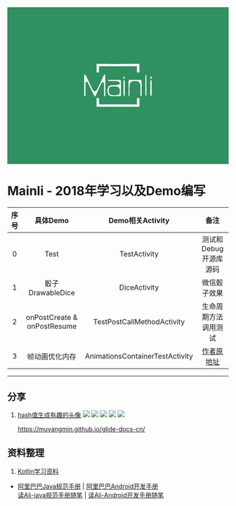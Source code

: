 <div width="100%" style="overflow-x: auto;">
  <svg width="100%" height="246pt" viewBox="0 0 348 246" version="1.1" xmlns="http://www.w3.org/2000/svg">
  <g id="#309060ff">
  <path fill="#309060" opacity="1.00" d=" M 0.00 0.00 L 348.00 0.00 L 348.00 246.00 L 0.00 246.00 L 0.00 0.00 M 140.43 88.90 C 140.44 93.35 140.52 97.80 140.52 102.24 C 141.39 102.24 143.12 102.25 143.98 102.25 C 143.98 99.00 143.98 95.75 143.99 92.51 C 164.00 92.46 184.00 92.55 204.01 92.50 C 204.02 95.75 204.02 99.00 204.02 102.25 C 204.88 102.25 206.61 102.24 207.48 102.24 C 207.48 97.79 207.48 93.35 207.49 88.90 C 185.14 89.01 162.78 89.07 140.43 88.90 M 121.13 105.72 C 120.70 117.03 121.02 128.37 121.13 139.68 C 121.50 139.42 122.23 138.88 122.60 138.61 C 123.03 132.41 122.55 126.18 122.79 119.98 C 122.63 118.38 123.63 117.16 124.64 116.06 C 125.80 117.33 126.96 118.64 127.68 120.22 C 130.19 125.41 132.64 130.62 135.14 135.81 C 135.86 137.33 136.83 138.71 137.94 139.97 C 140.43 135.87 142.13 131.36 144.15 127.03 C 145.87 123.43 146.99 119.38 150.02 116.60 C 151.06 117.88 152.40 119.16 152.21 120.98 C 152.34 126.97 152.16 132.97 152.25 138.96 C 152.72 138.95 153.65 138.93 154.11 138.93 C 153.78 127.93 154.28 116.90 153.82 105.91 C 152.30 104.94 151.73 107.18 151.11 108.08 C 148.13 114.46 145.26 120.89 142.26 127.26 C 141.39 128.90 140.44 130.84 138.59 131.55 C 136.62 132.54 134.90 130.46 133.90 129.01 C 129.85 121.48 126.84 113.42 122.68 105.95 C 122.29 105.89 121.52 105.78 121.13 105.72 M 217.24 114.00 C 217.45 122.71 216.80 131.46 217.58 140.14 C 218.29 138.88 218.64 137.46 218.55 136.01 C 218.52 129.34 218.51 122.67 218.50 116.00 C 218.46 112.39 218.74 108.75 218.05 105.19 C 216.74 107.94 217.37 111.07 217.24 114.00 M 183.18 109.12 C 181.62 109.53 182.26 112.16 183.85 111.71 C 185.40 111.33 184.75 108.65 183.18 109.12 M 225.05 109.28 C 223.70 110.17 225.18 112.52 226.52 111.47 C 227.85 110.56 226.40 108.20 225.05 109.28 M 158.17 114.21 L 158.12 115.31 C 163.05 115.82 168.04 115.17 172.96 115.76 C 175.38 115.89 176.57 118.11 177.46 120.04 C 174.02 123.24 169.18 121.94 164.96 122.29 C 162.53 122.42 159.75 123.21 158.60 125.57 C 157.25 128.73 157.37 132.42 158.45 135.64 C 159.41 138.25 162.44 139.27 164.99 139.24 C 169.44 139.28 173.89 139.33 178.33 139.07 C 178.58 130.97 178.62 122.84 178.39 114.75 C 178.04 114.58 177.34 114.26 176.98 114.10 C 170.73 113.85 164.43 113.87 158.17 114.21 M 183.13 113.34 C 182.46 117.19 182.80 121.11 182.76 125.00 C 182.82 129.98 182.52 134.97 183.04 139.93 C 183.37 139.43 184.02 138.43 184.35 137.93 C 184.74 132.97 184.38 127.97 184.51 123.00 C 184.35 119.75 185.21 116.17 183.13 113.34 M 190.89 114.99 C 190.55 120.98 190.87 127.00 190.73 133.00 C 190.81 135.35 190.33 137.93 191.78 139.99 C 192.38 133.96 191.60 127.88 192.24 121.85 C 192.39 119.13 194.26 116.47 197.01 115.89 C 199.83 115.23 202.91 115.22 205.62 116.33 C 208.21 117.45 209.29 120.43 209.47 123.06 C 209.65 128.58 209.28 134.12 209.57 139.64 C 211.74 138.50 210.87 135.95 211.04 134.00 C 210.81 127.45 211.38 120.88 210.64 114.36 C 204.44 113.73 198.17 113.96 191.96 114.13 C 191.69 114.34 191.16 114.77 190.89 114.99 M 224.99 122.00 C 225.16 127.87 224.57 133.78 225.29 139.63 C 225.61 139.29 226.26 138.61 226.59 138.27 C 227.02 133.87 226.64 129.42 226.76 125.00 C 226.66 121.11 227.26 117.12 226.06 113.34 C 224.46 115.97 225.11 119.09 224.99 122.00 M 140.43 156.13 C 162.78 155.77 185.13 156.20 207.48 155.98 C 207.52 151.54 207.51 147.09 207.54 142.65 C 206.67 142.66 204.92 142.68 204.04 142.68 C 204.01 145.96 203.94 149.24 203.87 152.52 C 183.96 152.44 164.04 152.53 144.12 152.50 C 144.06 149.23 143.98 145.95 143.96 142.68 C 143.08 142.68 141.32 142.67 140.45 142.67 C 140.44 147.16 140.54 151.64 140.43 156.13 Z" />
  <path fill="#309060" opacity="1.00" d=" M 162.36 124.49 C 165.20 123.70 168.20 123.95 171.12 124.09 C 173.35 124.21 175.75 125.32 176.50 127.59 C 177.30 130.14 177.27 133.03 176.47 135.58 C 175.37 138.10 172.29 138.00 169.99 138.03 C 166.87 137.94 163.22 138.52 160.69 136.26 C 159.15 134.17 159.50 131.44 159.51 129.01 C 159.55 127.16 160.48 125.10 162.36 124.49 Z" />
  </g>
  <g id="#feffffff">
  <path fill="#feffff" opacity="1.00" d=" M 140.43 88.90 C 162.78 89.07 185.14 89.01 207.49 88.90 C 207.48 93.35 207.48 97.79 207.48 102.24 C 206.61 102.24 204.88 102.25 204.02 102.25 C 204.02 99.00 204.02 95.75 204.01 92.50 C 184.00 92.55 164.00 92.46 143.99 92.51 C 143.98 95.75 143.98 99.00 143.98 102.25 C 143.12 102.25 141.39 102.24 140.52 102.24 C 140.52 97.80 140.44 93.35 140.43 88.90 Z" />
  <path fill="#feffff" opacity="1.00" d=" M 121.13 105.72 C 121.52 105.78 122.29 105.89 122.68 105.95 C 126.84 113.42 129.85 121.48 133.90 129.01 C 134.90 130.46 136.62 132.54 138.59 131.55 C 140.44 130.84 141.39 128.90 142.26 127.26 C 145.26 120.89 148.13 114.46 151.11 108.08 C 151.73 107.18 152.30 104.94 153.82 105.91 C 154.28 116.90 153.78 127.93 154.11 138.93 C 153.65 138.93 152.72 138.95 152.25 138.96 C 152.16 132.97 152.34 126.97 152.21 120.98 C 152.40 119.16 151.06 117.88 150.02 116.60 C 146.99 119.38 145.87 123.43 144.15 127.03 C 142.13 131.36 140.43 135.87 137.94 139.97 C 136.83 138.71 135.86 137.33 135.14 135.81 C 132.64 130.62 130.19 125.41 127.68 120.22 C 126.96 118.64 125.80 117.33 124.64 116.06 C 123.63 117.16 122.63 118.38 122.79 119.98 C 122.55 126.18 123.03 132.41 122.60 138.61 C 122.23 138.88 121.50 139.42 121.13 139.68 C 121.02 128.37 120.70 117.03 121.13 105.72 Z" />
  <path fill="#feffff" opacity="1.00" d=" M 217.24 114.00 C 217.37 111.07 216.74 107.94 218.05 105.19 C 218.74 108.75 218.46 112.39 218.50 116.00 C 218.51 122.67 218.52 129.34 218.55 136.01 C 218.64 137.46 218.29 138.88 217.58 140.14 C 216.80 131.46 217.45 122.71 217.24 114.00 Z" />
  <path fill="#feffff" opacity="1.00" d=" M 183.18 109.12 C 184.75 108.65 185.40 111.33 183.85 111.71 C 182.26 112.16 181.62 109.53 183.18 109.12 Z" />
  <path fill="#feffff" opacity="1.00" d=" M 225.05 109.28 C 226.40 108.20 227.85 110.56 226.52 111.47 C 225.18 112.52 223.70 110.17 225.05 109.28 Z" />
  <path fill="#feffff" opacity="1.00" d=" M 158.17 114.21 C 164.43 113.87 170.73 113.85 176.98 114.10 C 177.34 114.26 178.04 114.58 178.39 114.75 C 178.62 122.84 178.58 130.97 178.33 139.07 C 173.89 139.33 169.44 139.28 164.99 139.24 C 162.44 139.27 159.41 138.25 158.45 135.64 C 157.37 132.42 157.25 128.73 158.60 125.57 C 159.75 123.21 162.53 122.42 164.96 122.29 C 169.18 121.94 174.02 123.24 177.46 120.04 C 176.57 118.11 175.38 115.89 172.96 115.76 C 168.04 115.17 163.05 115.82 158.12 115.31 L 158.17 114.21 M 162.36 124.49 C 160.48 125.10 159.55 127.16 159.51 129.01 C 159.50 131.44 159.15 134.17 160.69 136.26 C 163.22 138.52 166.87 137.94 169.99 138.03 C 172.29 138.00 175.37 138.10 176.47 135.58 C 177.27 133.03 177.30 130.14 176.50 127.59 C 175.75 125.32 173.35 124.21 171.12 124.09 C 168.20 123.95 165.20 123.70 162.36 124.49 Z" />
  <path fill="#feffff" opacity="1.00" d=" M 183.13 113.34 C 185.21 116.17 184.35 119.75 184.51 123.00 C 184.38 127.97 184.74 132.97 184.35 137.93 C 184.02 138.43 183.37 139.43 183.04 139.93 C 182.52 134.97 182.82 129.98 182.76 125.00 C 182.80 121.11 182.46 117.19 183.13 113.34 Z" />
  <path fill="#feffff" opacity="1.00" d=" M 190.89 114.99 C 191.16 114.77 191.69 114.34 191.96 114.13 C 198.17 113.96 204.44 113.73 210.64 114.36 C 211.38 120.88 210.81 127.45 211.04 134.00 C 210.87 135.95 211.74 138.50 209.57 139.64 C 209.28 134.12 209.65 128.58 209.47 123.06 C 209.29 120.43 208.21 117.45 205.62 116.33 C 202.91 115.22 199.83 115.23 197.01 115.89 C 194.26 116.47 192.39 119.13 192.24 121.85 C 191.60 127.88 192.38 133.96 191.78 139.99 C 190.33 137.93 190.81 135.35 190.73 133.00 C 190.87 127.00 190.55 120.98 190.89 114.99 Z" />
  <path fill="#feffff" opacity="1.00" d=" M 224.99 122.00 C 225.11 119.09 224.46 115.97 226.06 113.34 C 227.26 117.12 226.66 121.11 226.76 125.00 C 226.64 129.42 227.02 133.87 226.59 138.27 C 226.26 138.61 225.61 139.29 225.29 139.63 C 224.57 133.78 225.16 127.87 224.99 122.00 Z" />
  <path fill="#feffff" opacity="1.00" d=" M 140.43 156.13 C 140.54 151.64 140.44 147.16 140.45 142.67 C 141.32 142.67 143.08 142.68 143.96 142.68 C 143.98 145.95 144.06 149.23 144.12 152.50 C 164.04 152.53 183.96 152.44 203.87 152.52 C 203.94 149.24 204.01 145.96 204.04 142.68 C 204.92 142.68 206.67 142.66 207.54 142.65 C 207.51 147.09 207.52 151.54 207.48 155.98 C 185.13 156.20 162.78 155.77 140.43 156.13 Z" />
  </g>
  </svg>
</div>

# **Mainli - 2018年学习以及Demo编写**

|序号|具体Demo|Demo相关Activity|备注|
|:-:|:-:|:-:|:-:|
|0|Test|TestActivity|测试和Debug开源库源码
|1|骰子DrawableDice|DiceActivity|微信骰子效果
|2|onPostCreate & onPostResume|TestPostCallMethodActivity|生命周期方法调用测试
|3|帧动画优化内存|AnimationsContainerTestActivity|[作者原地址](https://github.com/VDshixiaoming/AnimationTest "")

---------------------------------------------
## **分享**
1. [hash值生成有趣的头像](/DOC/avater.md)
    ![](http://www.gravatar.com/avatar/88593401?s=30&d=identicon)
    ![](http://www.gravatar.com/avatar/88593401?s=30&d=monsterid)
    ![](http://www.gravatar.com/avatar/88593401?s=30&d=wavatar)
    ![](http://www.gravatar.com/avatar/88593401?s=30&d=retro)
    ![](http://www.gravatar.com/avatar/88593401?s=30&d=robohash)

    https://muyangmin.github.io/glide-docs-cn/

## **资料整理**
1. [Kotlin学习资料](https://github.com/enbandari/Kotlin-Tutorials)
* [阿里巴巴Java规范手册](PDF/阿里巴巴Java规范手册.pdf)    |   [阿里巴巴Android开发手册](PDF/阿里巴巴Android开发手册.pdf)<br/>
  [读Ali-java规范手册随笔](DOC/读AliJava规范手册随笔.md)   |   [读Ali-Android开发手册随笔](DOC/读AliAndroid开发手册随笔.md)